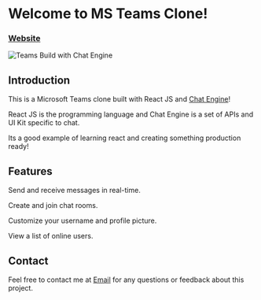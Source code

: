 # Welcome to MS Teams Clone!

### [Website](https://63b7f64484c62f27f74ac34f--benevolent-bonbon-352e6a.netlify.app/)

![Teams Build with Chat Engine](https://i.ibb.co/vDhx8Md/Whats-App-Image-2021-01-26-at-02-01-43.jpg)

## Introduction

This is a Microsoft Teams clone built with React JS and [Chat Engine](https://chatengine.io)!

React JS is the programming language and Chat Engine is a set of APIs and UI Kit specific to chat.

Its a good example of learning react and creating something production ready!

## Features

Send and receive messages in real-time.

Create and join chat rooms.

Customize your username and profile picture.

View a list of online users.

## Contact
Feel free to contact me at [Email](rohitghosh76@gmail.com) for any questions or feedback about this project.
